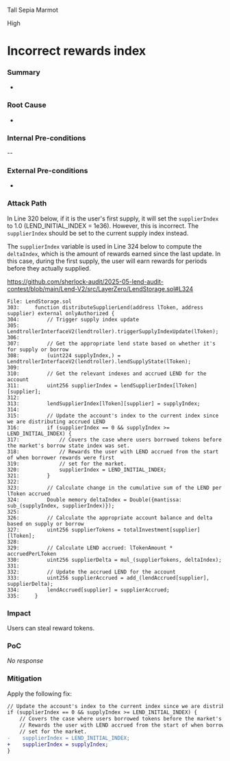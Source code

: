 Tall Sepia Marmot

High

# Incorrect rewards index

### Summary

-

### Root Cause

-

### Internal Pre-conditions

--

### External Pre-conditions

-

### Attack Path

In Line 320 below, if it is the user's first supply, it will set the `supplierIndex` to 1.0 (LEND_INITIAL_INDEX = 1e36). However, this is incorrect. The `supplierIndex` should be set to the current supply index instead.

The `supplierIndex` variable is used in Line 324 below to compute the `deltaIndex`, which is the amount of rewards earned since the last update. In this case, during the first supply, the user will earn rewards for periods before they actually supplied.

https://github.com/sherlock-audit/2025-05-lend-audit-contest/blob/main/Lend-V2/src/LayerZero/LendStorage.sol#L324

```solidity
File: LendStorage.sol
303:     function distributeSupplierLend(address lToken, address supplier) external onlyAuthorized {
304:         // Trigger supply index update
305:         LendtrollerInterfaceV2(lendtroller).triggerSupplyIndexUpdate(lToken);
306: 
307:         // Get the appropriate lend state based on whether it's for supply or borrow
308:         (uint224 supplyIndex,) = LendtrollerInterfaceV2(lendtroller).lendSupplyState(lToken);
309: 
310:         // Get the relevant indexes and accrued LEND for the account
311:         uint256 supplierIndex = lendSupplierIndex[lToken][supplier];
312: 
313:         lendSupplierIndex[lToken][supplier] = supplyIndex;
314: 
315:         // Update the account's index to the current index since we are distributing accrued LEND
316:         if (supplierIndex == 0 && supplyIndex >= LEND_INITIAL_INDEX) {
317:             // Covers the case where users borrowed tokens before the market's borrow state index was set.
318:             // Rewards the user with LEND accrued from the start of when borrower rewards were first
319:             // set for the market.
320:             supplierIndex = LEND_INITIAL_INDEX;
321:         }
322: 
323:         // Calculate change in the cumulative sum of the LEND per lToken accrued
324:         Double memory deltaIndex = Double({mantissa: sub_(supplyIndex, supplierIndex)});
325: 
326:         // Calculate the appropriate account balance and delta based on supply or borrow
327:         uint256 supplierTokens = totalInvestment[supplier][lToken];
328: 
329:         // Calculate LEND accrued: lTokenAmount * accruedPerLToken
330:         uint256 supplierDelta = mul_(supplierTokens, deltaIndex);
331: 
332:         // Update the accrued LEND for the account
333:         uint256 supplierAccrued = add_(lendAccrued[supplier], supplierDelta);
334:         lendAccrued[supplier] = supplierAccrued;
335:     }
```

### Impact

Users can steal reward tokens.

### PoC

_No response_

### Mitigation

Apply the following fix:

```diff
// Update the account's index to the current index since we are distributing accrued LEND
if (supplierIndex == 0 && supplyIndex >= LEND_INITIAL_INDEX) {
    // Covers the case where users borrowed tokens before the market's borrow state index was set.
    // Rewards the user with LEND accrued from the start of when borrower rewards were first
    // set for the market.
-    supplierIndex = LEND_INITIAL_INDEX;
+    supplierIndex = supplyIndex;
}
```